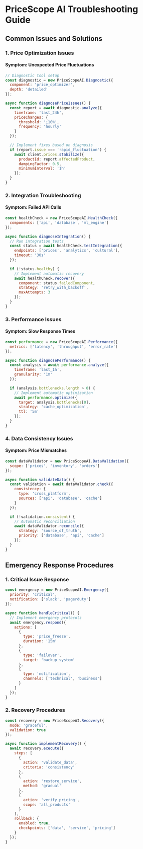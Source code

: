 # PriceScope AI Troubleshooting Guide

## Common Issues and Solutions

### 1. Price Optimization Issues

#### Symptom: Unexpected Price Fluctuations
```javascript
// Diagnostic tool setup
const diagnostic = new PriceScopeAI.Diagnostic({
  component: 'price_optimizer',
  depth: 'detailed'
});

async function diagnosePriceIssues() {
  const report = await diagnostic.analyze({
    timeframe: 'last_24h',
    priceChanges: {
      threshold: '±10%',
      frequency: 'hourly'
    }
  });

  // Implement fixes based on diagnosis
  if (report.issue === 'rapid_fluctuation') {
    await client.prices.stabilize({
      productId: report.affectedProduct,
      dampingFactor: 0.5,
      minimumInterval: '1h'
    });
  }
}
```

### 2. Integration Troubleshooting

#### Symptom: Failed API Calls
```javascript
const healthCheck = new PriceScopeAI.HealthCheck({
  components: ['api', 'database', 'ml_engine']
});

async function diagnoseIntegration() {
  // Run integration tests
  const status = await healthCheck.testIntegration({
    endpoints: ['prices', 'analytics', 'cultural'],
    timeout: '30s'
  });

  if (!status.healthy) {
    // Implement automatic recovery
    await healthCheck.recover({
      component: status.failedComponent,
      strategy: 'retry_with_backoff',
      maxAttempts: 3
    });
  }
}
```

### 3. Performance Issues

#### Symptom: Slow Response Times
```javascript
const performance = new PriceScopeAI.Performance({
  metrics: ['latency', 'throughput', 'error_rate']
});

async function diagnosePerformance() {
  const analysis = await performance.analyze({
    timeframe: 'last_1h',
    granularity: '1m'
  });

  if (analysis.bottlenecks.length > 0) {
    // Implement automatic optimization
    await performance.optimize({
      target: analysis.bottlenecks[0],
      strategy: 'cache_optimization',
      ttl: '5m'
    });
  }
}
```

### 4. Data Consistency Issues

#### Symptom: Price Mismatches
```javascript
const dataValidator = new PriceScopeAI.DataValidation({
  scope: ['prices', 'inventory', 'orders']
});

async function validateData() {
  const validation = await dataValidator.check({
    consistency: {
      type: 'cross_platform',
      sources: ['api', 'database', 'cache']
    }
  });

  if (!validation.consistent) {
    // Automatic reconciliation
    await dataValidator.reconcile({
      strategy: 'source_of_truth',
      priority: ['database', 'api', 'cache']
    });
  }
}
```

## Emergency Response Procedures

### 1. Critical Issue Response
```javascript
const emergency = new PriceScopeAI.Emergency({
  priority: 'critical',
  notification: ['slack', 'pagerduty']
});

async function handleCritical() {
  // Implement emergency protocols
  await emergency.respond({
    actions: [
      {
        type: 'price_freeze',
        duration: '15m'
      },
      {
        type: 'failover',
        target: 'backup_system'
      },
      {
        type: 'notification',
        channels: ['technical', 'business']
      }
    ]
  });
}
```

### 2. Recovery Procedures
```javascript
const recovery = new PriceScopeAI.Recovery({
  mode: 'graceful',
  validation: true
});

async function implementRecovery() {
  await recovery.execute({
    steps: [
      {
        action: 'validate_data',
        criteria: 'consistency'
      },
      {
        action: 'restore_service',
        method: 'gradual'
      },
      {
        action: 'verify_pricing',
        scope: 'all_products'
      }
    ],
    rollback: {
      enabled: true,
      checkpoints: ['data', 'service', 'pricing']
    }
  });
} 
